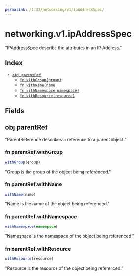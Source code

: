 ```yaml
---
permalink: /1.33/networking/v1/ipAddressSpec/
---
```


# networking.v1.ipAddressSpec

"IPAddressSpec describe the attributes in an IP Address."

## Index

* [`obj parentRef`](#obj-parentref)
  * [`fn withGroup(group)`](#fn-parentrefwithgroup)
  * [`fn withName(name)`](#fn-parentrefwithname)
  * [`fn withNamespace(namespace)`](#fn-parentrefwithnamespace)
  * [`fn withResource(resource)`](#fn-parentrefwithresource)

## Fields

## obj parentRef

"ParentReference describes a reference to a parent object."

### fn parentRef.withGroup

```ts
withGroup(group)
```

"Group is the group of the object being referenced."

### fn parentRef.withName

```ts
withName(name)
```

"Name is the name of the object being referenced."

### fn parentRef.withNamespace

```ts
withNamespace(namespace)
```

"Namespace is the namespace of the object being referenced."

### fn parentRef.withResource

```ts
withResource(resource)
```

"Resource is the resource of the object being referenced."